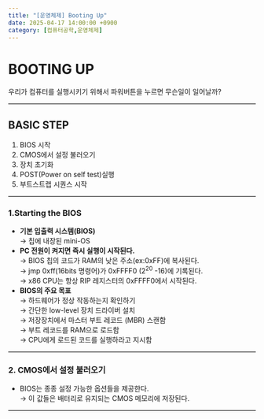 ```yaml
---
title: "[운영체제] Booting Up"
date: 2025-04-17 14:00:00 +0900
category: [컴퓨터공학,운영체제]
---
```

# BOOTING UP
우리가 컴퓨터를 실행시키기 위해서 파워버튼을 누르면 무슨일이 일어날까?  

<hr style="border: none; border-top: 1px solid #ccc; height: 1px; width: 100%">

## BASIC STEP
1. BIOS 시작
2. CMOS에서 설정 불러오기
3. 장치 초기화
4. POST(Power on self test)실행
5. 부트스트랩 시퀀스 시작

<hr style="border: none; border-top: 1px solid #ccc; height: 1px; width: 100%">  

### 1.Starting the BIOS
+ **기본 입출력 시스템(BIOS)**  
    → 칩에 내장된 mini-OS  
+ **PC 전원이 켜지면 즉시 실행이 시작된다.**  
    → BIOS 칩의 코드가 RAM의 낮은 주소(ex:0xFF)에 복사된다.  
    → jmp 0xff(16bits 명령어)가 0xFFFF0 ($2^20$ -16)에 기록된다.  
    → x86 CPU는 항상 RIP 레지스터의 0xFFFF0에서 시작된다. 
+ **BIOS의 주요 목표**  
    → 하드웨어가 정상 작동하는지 확인하기    
    → 간단한 low-level 장치 드라이버 설치  
    → 저장장치에서 마스터 부트 레코드 (MBR) 스캔함  
        → 부트 레코드를 RAM으로 로드함  
        → CPU에게 로드된 코드를 실행하라고 지시함  
        
<hr style="border: none; border-top: 1px solid #ccc; height: 1px; width: 100%">

### 2. CMOS에서 설정 불러오기  
+ BIOS는 종종 설정 가능한 옵션들을 제공한다.  
    →  이 값들은 배터리로 유지되는 CMOS 메모리에 저장된다.  

<hr style="border: none; border-top: 1px solid #ccc; height: 1px; width: 100%">

